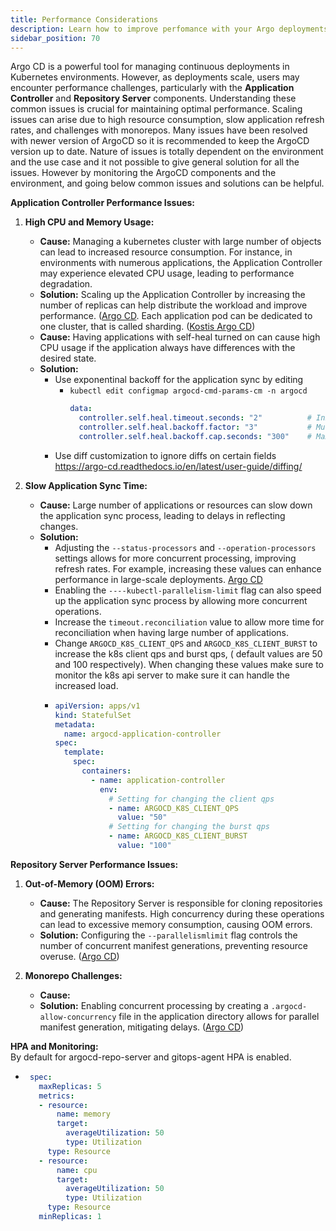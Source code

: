 ```yaml
---
title: Performance Considerations
description: Learn how to improve perfomance with your Argo deployments
sidebar_position: 70
---
```


Argo CD is a powerful tool for managing continuous deployments in Kubernetes environments. However, as deployments scale, users may encounter performance challenges, particularly with the **Application Controller** and **Repository Server** components. Understanding these common issues is crucial for maintaining optimal performance. 
Scaling issues can arise due to high resource consumption, slow application refresh rates, and challenges with monorepos. Many issues have been resolved with newer version of ArgoCD so it is recommended to keep the ArgoCD version up to date.
Nature of issues is totally dependent on the environment and the use case and it not possible to give general solution for all the issues. However by monitoring the ArgoCD components and the environment, and going below common issues and solutions can be helpful.

**Application Controller Performance Issues:**

1. **High CPU and Memory Usage:**
    - **Cause:** Managing a kubernetes cluster with large number of objects can lead to increased resource consumption. For instance, in environments with numerous applications, the Application Controller may experience elevated CPU usage, leading to performance degradation. 
    - **Solution:** Scaling up the Application Controller by increasing the number of replicas can help distribute the workload and improve performance. ([Argo CD](https://argo-cd.readthedocs.io/en/stable/operator-manual/high_availability). Each application pod can be dedicated to one cluster, that is called sharding. ([Kostis Argo CD](https://kostis-argo-cd.readthedocs.io/en/first-page/operations/scaling/#common-scaling-problems))
    - **Cause:** Having applications with self-heal turned on can cause high CPU usage if the application always have differences with the desired state.
    - **Solution:** 
      - Use exponentinal backoff for the application sync by editing 
        - `kubectl edit configmap argocd-cmd-params-cm -n argocd`
          ```yaml
          data:
            controller.self.heal.timeout.seconds: "2"          # Initial delay between self-heal attempts (in seconds)
            controller.self.heal.backoff.factor: "3"           # Multiplier for exponential backoff
            controller.self.heal.backoff.cap.seconds: "300"    # Maximum delay cap (in seconds)
          ```
      - Use diff customization to ignore diffs on certain fields https://argo-cd.readthedocs.io/en/latest/user-guide/diffing/


2. **Slow Application Sync Time:**
    - **Cause:** Large number of applications or resources can slow down the application sync process, leading to delays in reflecting changes.
    - **Solution:** 
      - Adjusting the `--status-processors` and `--operation-processors` settings allows for more concurrent processing, improving refresh rates. For example, increasing these values can enhance performance in large-scale deployments. [Argo CD](https://kostis-argo-cd.readthedocs.io/en/first-page/operations/scaling/#argocd-application-controller)
      - Enabling the `----kubectl-parallelism-limit` flag can also speed up the application sync process by allowing more concurrent operations.
      - Increase the `timeout.reconciliation` value to allow more time for reconciliation when having large number of applications. 
      - Change `ARGOCD_K8S_CLIENT_QPS` and `ARGOCD_K8S_CLIENT_BURST` to increase the k8s client qps and burst qps, ( default values are 50 and 100 respectively). When changing these values make sure to monitor the k8s api server to make sure it can handle the increased load.
      - ```yaml
        apiVersion: apps/v1
        kind: StatefulSet
        metadata:
          name: argocd-application-controller
        spec:
          template:
            spec:
              containers:
                - name: application-controller
                  env:
                    # Setting for changing the client qps
                    - name: ARGOCD_K8S_CLIENT_QPS
                      value: "50"
                    # Setting for changing the burst qps
                    - name: ARGOCD_K8S_CLIENT_BURST
                      value: "100"
        ```


**Repository Server Performance Issues:**

1. **Out-of-Memory (OOM) Errors:**
    - **Cause:** The Repository Server is responsible for cloning repositories and generating manifests. High concurrency during these operations can lead to excessive memory consumption, causing OOM errors.
    - **Solution:** Configuring the `--parallelismlimit` flag controls the number of concurrent manifest generations, preventing resource overuse. ([Argo CD](https://argo-cd.readthedocs.io/en/stable/operator-manual/high_availability))

2. **Monorepo Challenges:**
    - **Cause:** 
    - **Solution:** Enabling concurrent processing by creating a `.argocd-allow-concurrency` file in the application directory allows for parallel manifest generation, mitigating delays. ([Argo CD](https://argo-cd.readthedocs.io/en/stable/operator-manual/high_availability))

**HPA and Monitoring:**  
By default for argocd-repo-server and gitops-agent HPA is enabled. 

- ```yaml
   spec:
     maxReplicas: 5
     metrics:
     - resource:
         name: memory
         target:
           averageUtilization: 50
           type: Utilization
       type: Resource
     - resource:
         name: cpu
         target:
           averageUtilization: 50
           type: Utilization
       type: Resource
     minReplicas: 1
   ```
